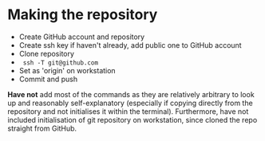 # Making the repository

* Create GitHub account and repository
* Create ssh key if haven't already, add public one to GitHub account
* Clone repository
* ` ssh -T git@github.com`
* Set as 'origin' on workstation
* Commit and push

**Have not** add most of the commands as they are relatively arbitrary to look up and reasonably self-explanatory (especially if copying directly from the repository and not initialises it within the terminal). Furthermore, have not included initialisation of git repository on workstation, since cloned the repo straight from GitHub.
